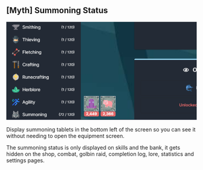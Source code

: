 ## [Myth] Summoning Status

![Summoning Status](summoning-status.png)

Display summoning tablets in the bottom left of the screen so you can see it without needing to open the equipment screen.

The summoning status is only displayed on skills and the bank, it gets hidden on the shop, combat, golbin raid, completion log, lore, statistics and settings pages.

